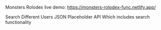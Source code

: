 Monsters Rolodex
live demo: https://monsters-rolodex-func.netlify.app/

Search Different Users JSON Placeholder API Which includes search functionality

